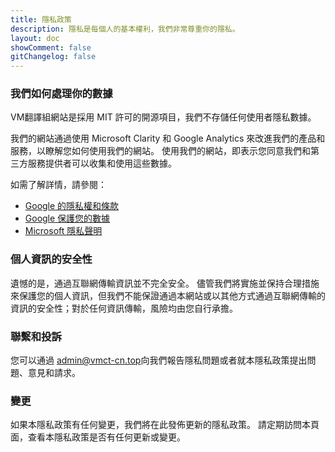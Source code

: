 ```yaml
---
title: 隱私政策
description: 隱私是每個人的基本權利，我們非常尊重你的隱私。
layout: doc
showComment: false
gitChangelog: false
---
```


### 我們如何處理你的數據

VM翻譯組網站是採用 MIT 許可的開源項目，我們不存儲任何使用者隱私數據。

我們的網站通過使用 Microsoft Clarity 和 Google Analytics 來改進我們的產品和服務，以瞭解您如何使用我們的網站。 使用我們的網站，即表示您同意我們和第三方服務提供者可以收集和使用這些數據。

如需了解詳情，請參閱：

- [Google 的隱私權和條款](https://www.google.com/policies/privacy/partners/)
- [Google 保護您的數據](https://support.google.com/analytics/answer/6004245)
- [Microsoft 隱私聲明](https://privacy.microsoft.com/privacystatement)

### 個人資訊的安全性

遺憾的是，通過互聯網傳輸資訊並不完全安全。 儘管我們將實施並保持合理措施來保護您的個人資訊，但我們不能保證通過本網站或以其他方式通過互聯網傳輸的資訊的安全性；對於任何資訊傳輸，風險均由您自行承擔。

### 聯繫和投訴

您可以通過 [admin@vmct-cn.top](mailto:admin@vmct-cn.top)向我們報告隱私問題或者就本隱私政策提出問題、意見和請求。

### 變更

如果本隱私政策有任何變更，我們將在此發佈更新的隱私政策。 請定期訪問本頁面，查看本隱私政策是否有任何更新或變更。
